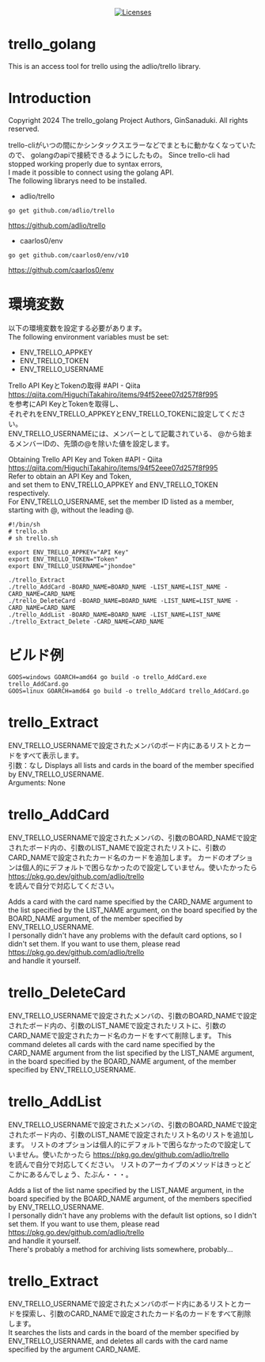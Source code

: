 <p align="center">
    <a href="https://opensource.org/licenses/BSD-3-Clause"><img src="https://img.shields.io/badge/license-bsd-orange.svg" alt="Licenses"></a>
</p>

# trello_golang
This is an access tool for trello using the adlio/trello library.  

# Introduction
Copyright 2024 The trello_golang Project Authors, GinSanaduki.
All rights reserved.

trello-cliがいつの間にかシンタックスエラーなどでまともに動かなくなっていたので、
golangのapiで接続できるようにしたもの。
Since trello-cli had stopped working properly due to syntax errors,  
I made it possible to connect using the golang API.  
The following librarys need to be installed.  
* adlio/trello
```
go get github.com/adlio/trello
```
https://github.com/adlio/trello
* caarlos0/env
```
go get github.com/caarlos0/env/v10
```
https://github.com/caarlos0/env

# 環境変数
以下の環境変数を設定する必要があります。  
The following environment variables must be set:  
* ENV_TRELLO_APPKEY
* ENV_TRELLO_TOKEN
* ENV_TRELLO_USERNAME

Trello API KeyとTokenの取得 #API - Qiita  
https://qiita.com/HiguchiTakahiro/items/94f52eee07d257f8f995  
を参考にAPI KeyとTokenを取得し、  
それぞれをENV_TRELLO_APPKEYとENV_TRELLO_TOKENに設定してください。  
ENV_TRELLO_USERNAMEには、メンバーとして記載されている、
@から始まるメンバーIDの、先頭の@を除いた値を設定します。

Obtaining Trello API Key and Token #API - Qiita  
https://qiita.com/HiguchiTakahiro/items/94f52eee07d257f8f995  
Refer to obtain an API Key and Token,  
and set them to ENV_TRELLO_APPKEY and ENV_TRELLO_TOKEN respectively.  
For ENV_TRELLO_USERNAME, set the member ID listed as a member,  
starting with @, without the leading @.  

```
#!/bin/sh
# trello.sh
# sh trello.sh

export ENV_TRELLO_APPKEY="API Key"
export ENV_TRELLO_TOKEN="Token"
export ENV_TRELLO_USERNAME="jhondoe"

./trello_Extract
./trello_AddCard -BOARD_NAME=BOARD_NAME -LIST_NAME=LIST_NAME -CARD_NAME=CARD_NAME
./trello_DeleteCard -BOARD_NAME=BOARD_NAME -LIST_NAME=LIST_NAME -CARD_NAME=CARD_NAME
./trello_AddList -BOARD_NAME=BOARD_NAME -LIST_NAME=LIST_NAME
./trello_Extract_Delete -CARD_NAME=CARD_NAME
```

# ビルド例
```
GOOS=windows GOARCH=amd64 go build -o trello_AddCard.exe trello_AddCard.go
GOOS=linux GOARCH=amd64 go build -o trello_AddCard trello_AddCard.go
```

# trello_Extract
ENV_TRELLO_USERNAMEで設定されたメンバのボード内にあるリストとカードをすべて表示します。  
引数：なし
Displays all lists and cards in the board of the member specified by ENV_TRELLO_USERNAME.  
Arguments: None  

# trello_AddCard
ENV_TRELLO_USERNAMEで設定されたメンバの、引数のBOARD_NAMEで設定されたボード内の、引数のLIST_NAMEで設定されたリストに、引数のCARD_NAMEで設定されたカード名のカードを追加します。
カードのオプションは個人的にデフォルトで困らなかったので設定していません。使いたかったら
https://pkg.go.dev/github.com/adlio/trello  
を読んで自分で対応してください。

Adds a card with the card name specified by the CARD_NAME argument to the list specified by the LIST_NAME argument, on the board specified by the BOARD_NAME argument, of the member specified by ENV_TRELLO_USERNAME.  
I personally didn't have any problems with the default card options, so I didn't set them. If you want to use them, please read  
https://pkg.go.dev/github.com/adlio/trello  
and handle it yourself.  

# trello_DeleteCard
ENV_TRELLO_USERNAMEで設定されたメンバの、引数のBOARD_NAMEで設定されたボード内の、引数のLIST_NAMEで設定されたリストに、引数のCARD_NAMEで設定されたカード名のカードをすべて削除します。
This command deletes all cards with the card name specified by the CARD_NAME argument from the list specified by the LIST_NAME argument, in the board specified by the BOARD_NAME argument, of the member specified by ENV_TRELLO_USERNAME.  

# trello_AddList
ENV_TRELLO_USERNAMEで設定されたメンバの、引数のBOARD_NAMEで設定されたボード内の、引数のLIST_NAMEで設定されたリスト名のリストを追加します。
リストのオプションは個人的にデフォルトで困らなかったので設定していません。使いたかったら
https://pkg.go.dev/github.com/adlio/trello  
を読んで自分で対応してください。
リストのアーカイブのメソッドはきっとどこかにあるんでしょう、たぶん・・・。

Adds a list of the list name specified by the LIST_NAME argument, in the board specified by the BOARD_NAME argument, of the members specified by ENV_TRELLO_USERNAME.  
I personally didn't have any problems with the default list options, so I didn't set them. If you want to use them, please read  
https://pkg.go.dev/github.com/adlio/trello  
and handle it yourself.  
There's probably a method for archiving lists somewhere, probably...  

# trello_Extract
ENV_TRELLO_USERNAMEで設定されたメンバのボード内にあるリストとカードを探索し、引数のCARD_NAMEで設定されたカード名のカードをすべて削除します。  
It searches the lists and cards in the board of the member specified by ENV_TRELLO_USERNAME, and deletes all cards with the card name specified by the argument CARD_NAME.  

